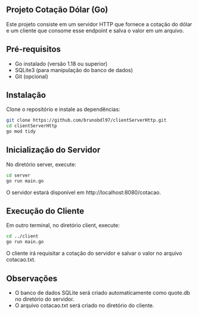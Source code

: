 ## Projeto Cotação Dólar (Go)

Este projeto consiste em um servidor HTTP que fornece a cotação do dólar e um cliente que consome esse endpoint e salva o valor em um arquivo.

## Pré-requisitos

- Go instalado (versão 1.18 ou superior)
- SQLite3 (para manipulação do banco de dados)
- Git (opcional)

## Instalação

Clone o repositório e instale as dependências:

```sh
git clone https://github.com/brunobdl97/clientServerHttp.git
cd clientServerHttp
go mod tidy
```
## Inicialização do Servidor
No diretório server, execute:

```sh
cd server
go run main.go
```
O servidor estará disponível em http://localhost:8080/cotacao.


## Execução do Cliente
Em outro terminal, no diretório client, execute:

```sh
cd ../client
go run main.go
```
O cliente irá requisitar a cotação do servidor e salvar o valor no arquivo cotacao.txt.

## Observações
- O banco de dados SQLite será criado automaticamente como quote.db no diretório do servidor.
- O arquivo cotacao.txt será criado no diretório do cliente.
